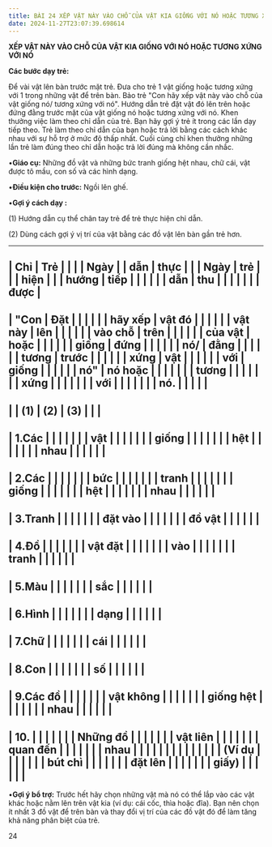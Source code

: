 ```yaml
---
title: BÀI 24 XẾP VẬT NÀY VÀO CHỖ CỦA VẬT KIA GIỐNG VỚI NÓ HOẶC TƯƠNG XỨNG VỚI NÓ
date: 2024-11-27T23:07:39.698614
---
```


**XẾP VẬT NÀY VÀO CHỖ CỦA VẬT KIA GIỐNG VỚI NÓ HOẶC TƯƠNG XỨNG VỚI
NÓ**

**Các bước dạy trẻ:**

Để vài vật lên bàn trước mặt trẻ. Đưa cho trẻ 1 vật giống hoặc tương
xứng với 1 trong những vật để trên bàn. Bảo trẻ "Con hãy xếp vật này
vào chỗ của vật giống nó/ tương xứng với nó". Hướng dẫn trẻ đặt vật đó
lên trên hoặc đứng đằng trước mặt của vật giống nó hoặc tương xứng với
nó. Khen thưởng việc làm theo chỉ dẫn của trẻ. Bạn hãy gợi ý trẻ ít
trong các lần dạy tiếp theo. Trẻ làm theo chỉ dẫn của bạn hoặc trả lời
bằng các cách khác nhau với sự hỗ trợ ở mức độ thấp nhất. Cuối cùng
chỉ khen thưởng những lần trẻ làm đúng theo chỉ dẫn hoặc trả lời đúng
mà không cần nhắc.

•**Giáo cụ:** Những đồ vật và những bức tranh giống hệt nhau, chữ cái,
vật được tô mầu, con số và các hình dạng.

•**Điều kiện cho trước:** Ngồi lên ghế.

•**Gợi ý cách dạy :**

(1) Hướng dẫn cụ thể chân tay trẻ để trẻ thực hiện chỉ dẫn.

(2) Dùng cách gợi ý vị trí của vật bằng các đồ vật lên bàn gần trẻ
hơn.

-------------------------------------------------------------------------
| **Chỉ     | **Trẻ     |           |           |         | **Ngày  |
| dẫn**     | thực      |           |           | **Ngày** | trẻ     |
|           | hiện**    |           |           | **hướng | tiếp    |
|           |           |           |           | dẫn**   | thu     |
|           |           |           |           |           | được**  |
-------------------------------------------------------------------------
| **"Con  | **Đặt   |           |           |           |           |
| hãy xếp | vật đó  |           |           |           |           |
| vật này | lên     |           |           |           |           |
| vào chỗ | trên    |           |           |           |           |
| của vật | hoặc    |           |           |           |           |
| giống   | đứng    |           |           |           |           |
| nó/     | đằng    |           |           |           |           |
| tương   | trước   |           |           |           |           |
| xứng    | vật     |           |           |           |           |
| với     | giống   |           |           |           |           |
| nó"**   | nó hoặc |           |           |           |           |
|           | tương   |           |           |           |           |
|           | xứng    |           |           |           |           |
|           | với     |           |           |           |           |
|           | nó.**   |           |           |           |           |
-------------------------------------------------------------------------
|           | **(1)**   | **(2)**   | **(3)**   |           |           |
-------------------------------------------------------------------------
| 1.Các   |           |           |           |           |           |
| vật     |           |           |           |           |           |
| giống   |           |           |           |           |           |
| hệt     |           |           |           |           |           |
| nhau    |           |           |           |           |           |
-------------------------------------------------------------------------
| 2.Các   |           |           |           |           |           |
| bức     |           |           |           |           |           |
| tranh   |           |           |           |           |           |
| giống   |           |           |           |           |           |
| hệt     |           |           |           |           |           |
| nhau    |           |           |           |           |           |
-------------------------------------------------------------------------
| 3.Tranh |           |           |           |           |           |
| đặt vào |           |           |           |           |           |
| đồ vật  |           |           |           |           |           |
-------------------------------------------------------------------------
| 4.Đồ    |           |           |           |           |           |
| vật đặt |           |           |           |           |           |
| vào     |           |           |           |           |           |
| tranh   |           |           |           |           |           |
-------------------------------------------------------------------------
| 5.Màu   |           |           |           |           |           |
| sắc     |           |           |           |           |           |
-------------------------------------------------------------------------
| 6.Hình  |           |           |           |           |           |
| dạng    |           |           |           |           |           |
-------------------------------------------------------------------------
| 7.Chữ   |           |           |           |           |           |
| cái     |           |           |           |           |           |
-------------------------------------------------------------------------
| 8.Con   |           |           |           |           |           |
| số      |           |           |           |           |           |
-------------------------------------------------------------------------
| 9.Các đồ  |           |           |           |           |           |
| vật không |           |           |           |           |           |
| giống hệt |           |           |           |           |           |
| nhau      |           |           |           |           |           |
-------------------------------------------------------------------------
| 10.      |           |           |           |           |           |
| Những đồ  |           |           |           |           |           |
| vật liên  |           |           |           |           |           |
| quan đến  |           |           |           |           |           |
| nhau      |           |           |           |           |           |
|           |           |           |           |           |           |
| (Ví dụ  |           |           |           |           |           |
| bút chì |           |           |           |           |           |
| đặt lên |           |           |           |           |           |
| giấy)   |           |           |           |           |           |
-------------------------------------------------------------------------

•**Gợi ý bổ trợ:** Trước hết hãy chọn những vật mà nó có thể lắp vào
các vật khác hoặc nằm lên trên vật kia (ví dụ: cái cốc, thìa hoặc
đĩa). Bạn nên chọn ít nhất 3 đồ vật để trên bàn và thay đổi vị trí của
các đồ vật đó để làm tăng khả năng phân biệt của trẻ.

24

